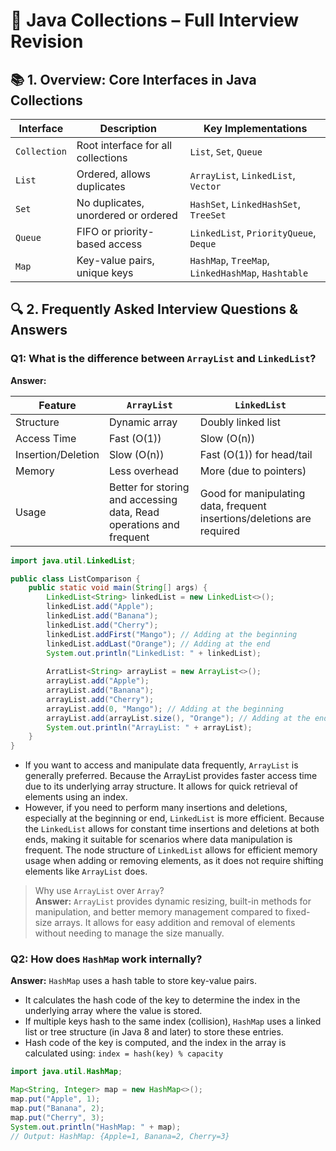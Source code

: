 # 🔷 Java Collections – Full Interview Revision

## 📚 1. Overview: Core Interfaces in Java Collections

| Interface    | Description                         | Key Implementations                                |
|--------------|-------------------------------------|----------------------------------------------------|
| `Collection` | Root interface for all collections  | `List`, `Set`, `Queue`                             |
| `List`       | Ordered, allows duplicates          | `ArrayList`, `LinkedList`, `Vector`                |
| `Set`        | No duplicates, unordered or ordered | `HashSet`, `LinkedHashSet`, `TreeSet`              |
| `Queue`      | FIFO or priority-based access       | `LinkedList`, `PriorityQueue`, `Deque`             |
| `Map`        | Key-value pairs, unique keys        | `HashMap`, `TreeMap`, `LinkedHashMap`, `Hashtable` |

## 🔍 2. Frequently Asked Interview Questions & Answers

### Q1: What is the difference between `ArrayList` and `LinkedList`?
**Answer:**

| Feature            | `ArrayList`                                                         | `LinkedList`                                                           |
|--------------------|---------------------------------------------------------------------|------------------------------------------------------------------------|
| Structure          | Dynamic array                                                       | Doubly linked list                                                     |
| Access Time        | Fast (O(1))                                                         | Slow (O(n))                                                            |
| Insertion/Deletion | Slow (O(n))                                                         | Fast (O(1)) for head/tail                                              |
| Memory             | Less overhead                                                       | More (due to pointers)                                                 |
| Usage              | Better for storing and accessing data, Read operations and frequent | Good for manipulating data, frequent insertions/deletions are required |

```java
import java.util.LinkedList;

public class ListComparison {
    public static void main(String[] args) {
        LinkedList<String> linkedList = new LinkedList<>();
        linkedList.add("Apple");
        linkedList.add("Banana");
        linkedList.add("Cherry");
        linkedList.addFirst("Mango"); // Adding at the beginning
        linkedList.addLast("Orange"); // Adding at the end
        System.out.println("LinkedList: " + linkedList);
        
        ArratList<String> arrayList = new ArrayList<>();
        arrayList.add("Apple");
        arrayList.add("Banana");
        arrayList.add("Cherry");
        arrayList.add(0, "Mango"); // Adding at the beginning
        arrayList.add(arrayList.size(), "Orange"); // Adding at the end
        System.out.println("ArrayList: " + arrayList);
    }
}
```
- If you want to access and manipulate data frequently, `ArrayList` is generally preferred. Because the ArrayList provides faster access time due to its underlying array structure. It allows for quick retrieval of elements using an index. 
- However, if you need to perform many insertions and deletions, especially at the beginning or end, `LinkedList` is more efficient. Because the `LinkedList` allows for constant time insertions and deletions at both ends, making it suitable for scenarios where data manipulation is frequent. The node structure of `LinkedList` allows for efficient memory usage when adding or removing elements, as it does not require shifting elements like `ArrayList` does.
> Why use `ArrayList` over `Array`?  
> **Answer:** `ArrayList` provides dynamic resizing, built-in methods for manipulation, and better memory management compared to fixed-size arrays. It allows for easy addition and removal of elements without needing to manage the size manually.


### Q2: How does `HashMap` work internally?
**Answer:**
`HashMap` uses a hash table to store key-value pairs. 
- It calculates the hash code of the key to determine the index in the underlying array where the value is stored. 
- If multiple keys hash to the same index (collision), `HashMap` uses a linked list or tree structure (in Java 8 and later) to store these entries.
- Hash code of the key is computed, and the index in the array is calculated using:
  `index = hash(key) % capacity`

```java
import java.util.HashMap;

Map<String, Integer> map = new HashMap<>();
map.put("Apple", 1);
map.put("Banana", 2);
map.put("Cherry", 3);
System.out.println("HashMap: " + map);
// Output: HashMap: {Apple=1, Banana=2, Cherry=3}
```